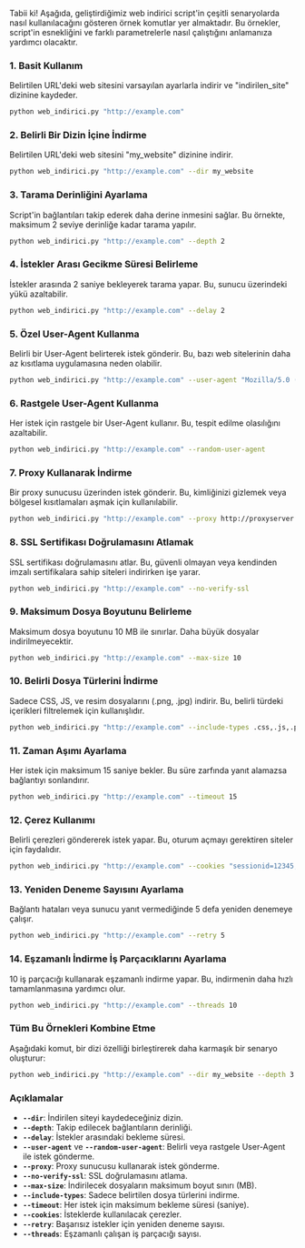 Tabii ki! Aşağıda, geliştirdiğimiz web indirici script'in çeşitli senaryolarda nasıl kullanılacağını gösteren örnek komutlar yer almaktadır. Bu örnekler, script'in esnekliğini ve farklı parametrelerle nasıl çalıştığını anlamanıza yardımcı olacaktır.

### 1. **Basit Kullanım**

Belirtilen URL'deki web sitesini varsayılan ayarlarla indirir ve "indirilen_site" dizinine kaydeder.

```bash
python web_indirici.py "http://example.com"
```

### 2. **Belirli Bir Dizin İçine İndirme**

Belirtilen URL'deki web sitesini "my_website" dizinine indirir.

```bash
python web_indirici.py "http://example.com" --dir my_website
```

### 3. **Tarama Derinliğini Ayarlama**

Script'in bağlantıları takip ederek daha derine inmesini sağlar. Bu örnekte, maksimum 2 seviye derinliğe kadar tarama yapılır.

```bash
python web_indirici.py "http://example.com" --depth 2
```

### 4. **İstekler Arası Gecikme Süresi Belirleme**

İstekler arasında 2 saniye bekleyerek tarama yapar. Bu, sunucu üzerindeki yükü azaltabilir.

```bash
python web_indirici.py "http://example.com" --delay 2
```

### 5. **Özel User-Agent Kullanma**

Belirli bir User-Agent belirterek istek gönderir. Bu, bazı web sitelerinin daha az kısıtlama uygulamasına neden olabilir.

```bash
python web_indirici.py "http://example.com" --user-agent "Mozilla/5.0 (Windows NT 10.0; Win64; x64)"
```

### 6. **Rastgele User-Agent Kullanma**

Her istek için rastgele bir User-Agent kullanır. Bu, tespit edilme olasılığını azaltabilir.

```bash
python web_indirici.py "http://example.com" --random-user-agent
```

### 7. **Proxy Kullanarak İndirme**

Bir proxy sunucusu üzerinden istek gönderir. Bu, kimliğinizi gizlemek veya bölgesel kısıtlamaları aşmak için kullanılabilir.

```bash
python web_indirici.py "http://example.com" --proxy http://proxyserver:port
```

### 8. **SSL Sertifikası Doğrulamasını Atlamak**

SSL sertifikası doğrulamasını atlar. Bu, güvenli olmayan veya kendinden imzalı sertifikalara sahip siteleri indirirken işe yarar.

```bash
python web_indirici.py "http://example.com" --no-verify-ssl
```

### 9. **Maksimum Dosya Boyutunu Belirleme**

Maksimum dosya boyutunu 10 MB ile sınırlar. Daha büyük dosyalar indirilmeyecektir.

```bash
python web_indirici.py "http://example.com" --max-size 10
```

### 10. **Belirli Dosya Türlerini İndirme**

Sadece CSS, JS, ve resim dosyalarını (.png, .jpg) indirir. Bu, belirli türdeki içerikleri filtrelemek için kullanışlıdır.

```bash
python web_indirici.py "http://example.com" --include-types .css,.js,.png,.jpg
```

### 11. **Zaman Aşımı Ayarlama**

Her istek için maksimum 15 saniye bekler. Bu süre zarfında yanıt alamazsa bağlantıyı sonlandırır.

```bash
python web_indirici.py "http://example.com" --timeout 15
```

### 12. **Çerez Kullanımı**

Belirli çerezleri göndererek istek yapar. Bu, oturum açmayı gerektiren siteler için faydalıdır.

```bash
python web_indirici.py "http://example.com" --cookies "sessionid=12345; csrftoken=abcdef"
```

### 13. **Yeniden Deneme Sayısını Ayarlama**

Bağlantı hataları veya sunucu yanıt vermediğinde 5 defa yeniden denemeye çalışır.

```bash
python web_indirici.py "http://example.com" --retry 5
```

### 14. **Eşzamanlı İndirme İş Parçacıklarını Ayarlama**

10 iş parçacığı kullanarak eşzamanlı indirme yapar. Bu, indirmenin daha hızlı tamamlanmasına yardımcı olur.

```bash
python web_indirici.py "http://example.com" --threads 10
```

### Tüm Bu Örnekleri Kombine Etme

Aşağıdaki komut, bir dizi özelliği birleştirerek daha karmaşık bir senaryo oluşturur:

```bash
python web_indirici.py "http://example.com" --dir my_website --depth 3 --delay 1 --user-agent "Mozilla/5.0 (Windows NT 10.0; Win64; x64)" --random-user-agent --proxy http://proxyserver:port --no-verify-ssl --max-size 10 --include-types .css,.js,.png,.jpg --timeout 10 --cookies "sessionid=12345" --retry 3 --threads 5
```

### Açıklamalar

- **`--dir`**: İndirilen siteyi kaydedeceğiniz dizin.
- **`--depth`**: Takip edilecek bağlantıların derinliği.
- **`--delay`**: İstekler arasındaki bekleme süresi.
- **`--user-agent`** ve **`--random-user-agent`**: Belirli veya rastgele User-Agent ile istek gönderme.
- **`--proxy`**: Proxy sunucusu kullanarak istek gönderme.
- **`--no-verify-ssl`**: SSL doğrulamasını atlama.
- **`--max-size`**: İndirilecek dosyaların maksimum boyut sınırı (MB).
- **`--include-types`**: Sadece belirtilen dosya türlerini indirme.
- **`--timeout`**: Her istek için maksimum bekleme süresi (saniye).
- **`--cookies`**: İsteklerde kullanılacak çerezler.
- **`--retry`**: Başarısız istekler için yeniden deneme sayısı.
- **`--threads`**: Eşzamanlı çalışan iş parçacığı sayısı.


